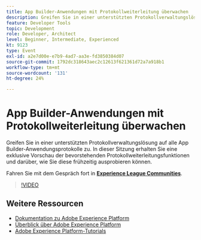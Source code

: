 ```yaml
---
title: App Builder-Anwendungen mit Protokollweiterleitung überwachen
description: Greifen Sie in einer unterstützten Protokollverwaltungslösung auf alle App Builder-Anwendungsprotokolle zu. In dieser Sitzung erhalten Sie eine exklusive Vorschau der bevorstehenden Protokollweiterleitungsfunktionen und darüber, wie Sie diese frühzeitig ausprobieren können.
feature: Developer Tools
topic: Development
role: Developer, Architect
level: Beginner, Intermediate, Experienced
kt: 9123
type: Event
exl-id: a2e7d00e-e7b9-4ad7-aa3e-fd3850384d07
source-git-commit: 1792dc318643aec2c12613f621361d72a7a918b1
workflow-type: tm+mt
source-wordcount: '131'
ht-degree: 24%

---
```


# App Builder-Anwendungen mit Protokollweiterleitung überwachen

Greifen Sie in einer unterstützten Protokollverwaltungslösung auf alle App Builder-Anwendungsprotokolle zu. In dieser Sitzung erhalten Sie eine exklusive Vorschau der bevorstehenden Protokollweiterleitungsfunktionen und darüber, wie Sie diese frühzeitig ausprobieren können.

Fahren Sie mit dem Gespräch fort in **[Experience League Communities](https://adobe.ly/3zXM3rp)**.

>[!VIDEO](https://video.tv.adobe.com/v/337568/?quality=12&learn=on&hidetitle=true)

## Weitere Ressourcen

- [Dokumentation zu Adobe Experience Platform](https://experienceleague.adobe.com/docs/experience-platform.html?lang=de)
- [Überblick über Adobe Experience Platform](https://experienceleague.adobe.com/docs/experience-platform/landing/home.html?lang=de)
- [Adobe Experience Platform-Tutorials](https://experienceleague.adobe.com/docs/platform-learn/tutorials/overview.html?lang=de)
